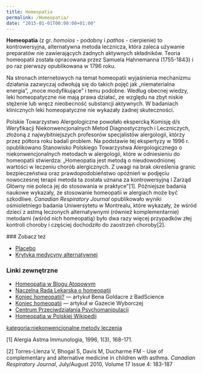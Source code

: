 ```yaml
---
title: Homeopatia
permalink: /Homeopatia/
date: "2015-01-01T00:00:00+01:00"
---
```


**Homeopatia** (z gr. *homoios* - podobny i *pathos* - cierpienie) to kontrowersyjna, alternatywna metoda lecznicza, która zaleca używanie preparatów nie zawierających żadnych aktywnych składników. Teoria homeopatii została opracowana przez Samuela Hahnemanna (1755-1843) i po raz pierwszy opublikowana w 1796 roku.

Na stronach internetowych na temat homeopatii wyjaśnienia mechanizmu działania zazwyczaj odwołują się do takich pojęć jak „niematerialna energia”, „moce modyfikujące” i temu podobne. Według obecnej wiedzy, leki homeopatyczne nie mają prawa działać, ze względu na zbyt niskie stężenie lub wręcz nieobecność substancji aktywnych. W badaniach klinicznych leki homeopatyczne nie wykazały żadnej skuteczności.

Polskie Towarzystwo Alergologiczne powołało ekspercką Komisję d/s Weryfikacji Niekonwencjonalnych Metod Diagnostycznych i Leczniczych, złożoną z najwybitniejszych profesorów specjalistów alergologii, którzy przez półtora roku badali problem. Na podstawie tej ekspertyzy w 1996 r. opublikowano Stanowisko Polskiego Towarzystwa Alergologicznego o niekonwencjonalnych metodach w alergologii, które w odniesieniu do homeopatii stwierdza: „Homeopatia jest metodą o nieudowodnionej wartości w leczeniu chorób alergicznych. Z uwagi na brak określenia granic bezpieczeństwa oraz prawdopodobieństwo opóźnień w podjęciu nowoczesnej terapii metoda ta została uznana za kontrowersyjną i Zarząd Główny nie poleca jej do stosowania w praktyce"[1]. Późniejsze badania naukowe wykazały, że stosowanie homeopatii w alergiach może być szkodliwe. *Canadian Respiratory Journal* opublikowało wyniki ośmioletniego badania Uniwersytetu w Montrealu, które wykazały, że wśród dzieci z astmą leczonych alternatywnymi (również komplementarnie) metodami (wśród nich homeopatią) było dwa razy więcej przypadków złej kontroli choroby i częściej dochodziło do zaostrzeń choroby[2].

<references />
### Zobacz też

-   [Placebo](/atopedia/Placebo "wikilink")
-   [Krytyka medycyny alternatywnej](/atopedia/Krytyka_medycyny_alternatywnej "wikilink")

### Linki zewnętrzne

-   [Homeopatia w Blogu Atopowym](http://blog.atopowe.pl/tag/homeopatia)
-   [Naczelna Rada Lekarska o homeopatii](http://blog.atopowe.pl/2008/04/18/naczelna-rada-lekarska-o-homeopatii/)
-   [Koniec homeopatii?](http://blog.atopowe.pl/2007/11/23/koniec-homeopatii/) ― artykuł Bena Goldacre z BadScience
-   [Koniec homeopatii](http://www.gazetawyborcza.pl/1,75248,2893093.html) ― artykuł w Gazecie Wyborczej
-   [Centrum Przeciwdziałania Psychomanipulacji](http://www.psychomanipulacja.pl/tem/homeopatia.htm)
-   [Homeopatia w Polskiej Wikipedii](/atopedia/wikipedia:Homeopatia "wikilink")

[kategoria:niekonwencjonalne metody leczenia](/atopedia/kategoria:niekonwencjonalne_metody_leczenia "wikilink")

[1] Alergia Astma Immunologia, 1996, 1(3), 168-171.

[2] Torres-Llenza V, Bhogal S, Davis M, Ducharme FM - Use of complementary and alternative medicine in children with asthma. *Canadian Respiratory Journal*, July/August 2010, Volume 17 Issue 4: 183-187